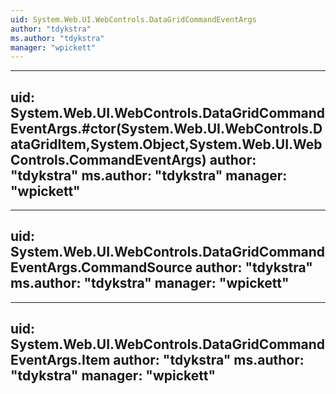 ```yaml
---
uid: System.Web.UI.WebControls.DataGridCommandEventArgs
author: "tdykstra"
ms.author: "tdykstra"
manager: "wpickett"
---
```


---
uid: System.Web.UI.WebControls.DataGridCommandEventArgs.#ctor(System.Web.UI.WebControls.DataGridItem,System.Object,System.Web.UI.WebControls.CommandEventArgs)
author: "tdykstra"
ms.author: "tdykstra"
manager: "wpickett"
---

---
uid: System.Web.UI.WebControls.DataGridCommandEventArgs.CommandSource
author: "tdykstra"
ms.author: "tdykstra"
manager: "wpickett"
---

---
uid: System.Web.UI.WebControls.DataGridCommandEventArgs.Item
author: "tdykstra"
ms.author: "tdykstra"
manager: "wpickett"
---
